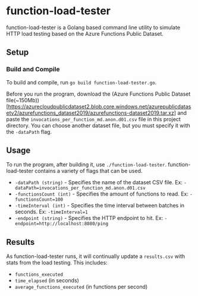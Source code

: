 # function-load-tester

function-load-tester is a Golang based command line utility to simulate HTTP load testing based on the Azure Functions Public Dataset.

## Setup

### Build and Compile

To build and compile, run `go build function-load-tester.go`.

Before you run the program, download the (Azure Functions Public Dataset file(~150Mb))[https://azurecloudpublicdataset2.blob.core.windows.net/azurepublicdatasetv2/azurefunctions_dataset2019/azurefunctions-dataset2019.tar.xz] and paste the `invocations_per_function_md.anon.d01.csv` file in this project directory. You can choose another dataset file, but you must specify it with the `-dataPath` flag.

## Usage

To run the program, after building it, use `./function-load-tester`. function-load-tester contains a variety of flags that can be used.

- `-dataPath (string)` - Specifies the name of the dataset CSV file. Ex: `-dataPath=invocations_per_function_md.anon.d01.csv`
- `-functionsCount (int)` - Specifies the amount of functions to read. Ex: `-functionsCount=100`
- `-timeInterval (int)` - Specifies the time interval between batches in seconds. Ex: `-timeInterval=1`
- `-endpoint (string)` - Specifies the HTTP endpoint to hit. Ex: `-endpoint=http://localhost:8080/ping`

## Results

As function-load-tester runs, it will continually update a `results.csv` with stats from the load testing. This includes:
- `functions_executed`
- `time_elapsed` (in seconds)
- `average_functions_executed` (in functions per second)
